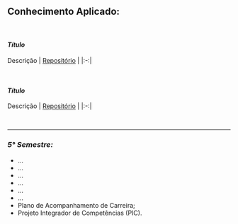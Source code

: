 ## **Conhecimento Aplicado:**

</br>

#### ***Título***
Descrição
| <a href="#">Repositório</a> |
|:-:|

</br>

#### ***Título***
Descrição
| <a href="#">Repositório</a> |
|:-:|

</br>

<hr>

### ***5° Semestre:***
- ...
- ...
- ...
- ...
- ...
- ...
- Plano de Acompanhamento de Carreira;
- Projeto Integrador de Competências (PIC).
